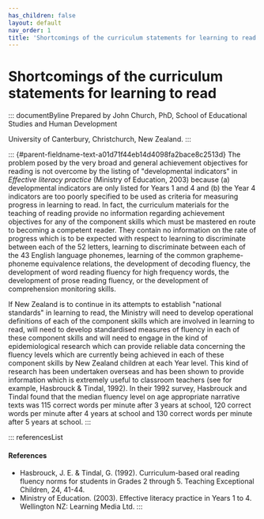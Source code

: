 ```yaml
---
has_children: false
layout: default
nav_order: 1
title: 'Shortcomings of the curriculum statements for learning to read '
---
```

# Shortcomings of the curriculum statements for learning to read 


::: documentByline
Prepared by John Church, PhD, School of Educational Studies and Human
Development

University of Canterbury, Christchurch, New Zealand.
:::

::: {#parent-fieldname-text-a01d71f44eb14d4098fa2bace8c2513d}
The problem posed by the very broad and general achievement objectives
for reading is not overcome by the listing of "developmental indicators"
in *Effective literacy practice* (Ministry of Education, 2003) because
(a) developmental indicators are only listed for Years 1 and 4 and (b)
the Year 4 indicators are too poorly specified to be used as criteria
for measuring progress in learning to read. In fact, the curriculum
materials for the teaching of reading provide no information regarding
achievement objectives for any of the component skills which must be
mastered en route to becoming a competent reader. They contain no
information on the rate of progress which is to be expected with respect
to learning to discriminate between each of the 52 letters, learning to
discriminate between each of the 43 English language phonemes, learning
of the common grapheme-phoneme equivalence relations, the development of
decoding fluency, the development of word reading fluency for high
frequency words, the development of prose reading fluency, or the
development of comprehension monitoring skills.

If New Zealand is to continue in its attempts to establish \"national
standards\" in learning to read, the Ministry will need to develop
operational definitions of each of the component skills which are
involved in learning to read, will need to develop standardised measures
of fluency in each of these component skills and will need to engage in
the kind of epidemiological research which can provide reliable data
concerning the fluency levels which are currently being achieved in each
of these component skills by New Zealand children at each Year level.
This kind of research has been undertaken overseas and has been shown to
provide information which is extremely useful to classroom teachers (see
for example, Hasbrouck & Tindal, 1992). In their 1992 survey, Hasbrouck
and Tindal found that the median fluency level on age appropriate
narrative texts was 115 correct words per minute after 3 years at
school, 120 correct words per minute after 4 years at school and 130
correct words per minute after 5 years at school.
:::

::: referencesList
#### References

-   Hasbrouck, J. E. & Tindal, G. (1992). Curriculum-based oral reading
    fluency norms for students in Grades 2 through 5. Teaching
    Exceptional Children, 24, 41-44.
-   Ministry of Education. (2003). Effective literacy practice in Years
    1 to 4. Wellington NZ: Learning Media Ltd.
:::
